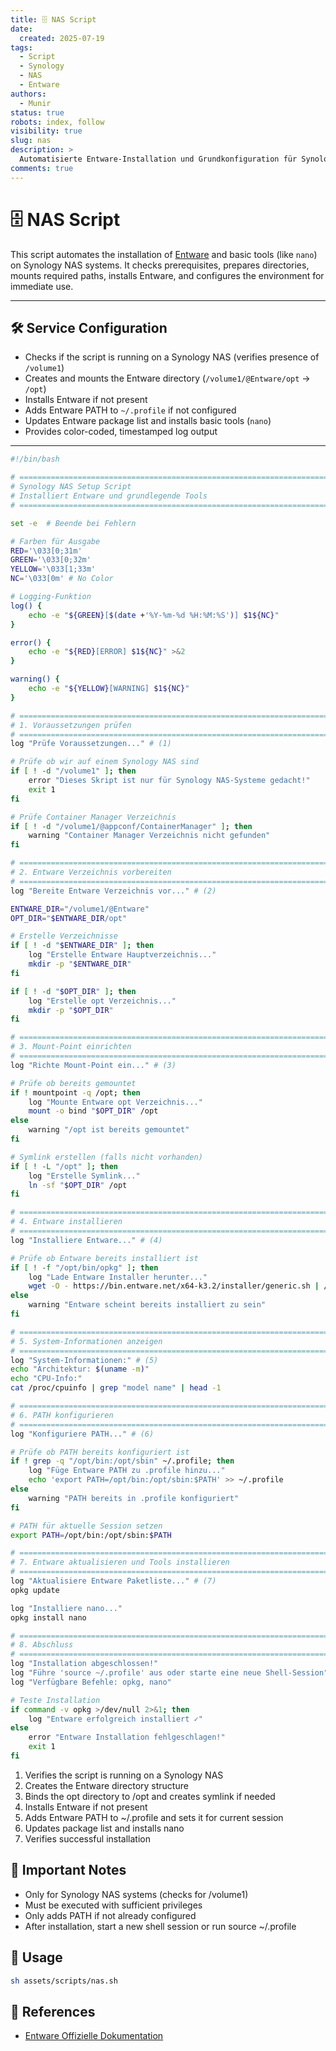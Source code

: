 ```yaml
---
title: 🗄️ NAS Script
date:
  created: 2025-07-19
tags:
  - Script
  - Synology
  - NAS
  - Entware
authors:
  - Munir
status: true
robots: index, follow
visibility: true
slug: nas
description: >
  Automatisierte Entware-Installation und Grundkonfiguration für Synology NAS Systeme.
comments: true
---
```


# 🗄️ NAS Script

This script automates the installation of [Entware](https://entware.net/) and basic tools (like `nano`) on Synology NAS systems. It checks prerequisites, prepares directories, mounts required paths, installs Entware, and configures the environment for immediate use.

<!-- more -->

---

## 🛠️ Service Configuration

- Checks if the script is running on a Synology NAS (verifies presence of `/volume1`)
- Creates and mounts the Entware directory (`/volume1/@Entware/opt` → `/opt`)
- Installs Entware if not present
- Adds Entware PATH to `~/.profile` if not configured
- Updates Entware package list and installs basic tools (`nano`)
- Provides color-coded, timestamped log output

---

```sh linenums="1"
#!/bin/bash

# =============================================================================
# Synology NAS Setup Script
# Installiert Entware und grundlegende Tools
# =============================================================================

set -e  # Beende bei Fehlern

# Farben für Ausgabe
RED='\033[0;31m'
GREEN='\033[0;32m'
YELLOW='\033[1;33m'
NC='\033[0m' # No Color

# Logging-Funktion
log() {
    echo -e "${GREEN}[$(date +'%Y-%m-%d %H:%M:%S')] $1${NC}"
}

error() {
    echo -e "${RED}[ERROR] $1${NC}" >&2
}

warning() {
    echo -e "${YELLOW}[WARNING] $1${NC}"
}

# =============================================================================
# 1. Voraussetzungen prüfen
# =============================================================================
log "Prüfe Voraussetzungen..." # (1)

# Prüfe ob wir auf einem Synology NAS sind
if [ ! -d "/volume1" ]; then
    error "Dieses Skript ist nur für Synology NAS-Systeme gedacht!"
    exit 1
fi

# Prüfe Container Manager Verzeichnis
if [ ! -d "/volume1/@appconf/ContainerManager" ]; then
    warning "Container Manager Verzeichnis nicht gefunden"
fi

# =============================================================================
# 2. Entware Verzeichnis vorbereiten
# =============================================================================
log "Bereite Entware Verzeichnis vor..." # (2)

ENTWARE_DIR="/volume1/@Entware"
OPT_DIR="$ENTWARE_DIR/opt"

# Erstelle Verzeichnisse
if [ ! -d "$ENTWARE_DIR" ]; then
    log "Erstelle Entware Hauptverzeichnis..."
    mkdir -p "$ENTWARE_DIR"
fi

if [ ! -d "$OPT_DIR" ]; then
    log "Erstelle opt Verzeichnis..."
    mkdir -p "$OPT_DIR"
fi

# =============================================================================
# 3. Mount-Point einrichten
# =============================================================================
log "Richte Mount-Point ein..." # (3)

# Prüfe ob bereits gemountet
if ! mountpoint -q /opt; then
    log "Mounte Entware opt Verzeichnis..."
    mount -o bind "$OPT_DIR" /opt
else
    warning "/opt ist bereits gemountet"
fi

# Symlink erstellen (falls nicht vorhanden)
if [ ! -L "/opt" ]; then
    log "Erstelle Symlink..."
    ln -sf "$OPT_DIR" /opt
fi

# =============================================================================
# 4. Entware installieren
# =============================================================================
log "Installiere Entware..." # (4)

# Prüfe ob Entware bereits installiert ist
if [ ! -f "/opt/bin/opkg" ]; then
    log "Lade Entware Installer herunter..."
    wget -O - https://bin.entware.net/x64-k3.2/installer/generic.sh | /bin/sh
else
    warning "Entware scheint bereits installiert zu sein"
fi

# =============================================================================
# 5. System-Informationen anzeigen
# =============================================================================
log "System-Informationen:" # (5)
echo "Architektur: $(uname -m)"
echo "CPU-Info:"
cat /proc/cpuinfo | grep "model name" | head -1

# =============================================================================
# 6. PATH konfigurieren
# =============================================================================
log "Konfiguriere PATH..." # (6)

# Prüfe ob PATH bereits konfiguriert ist
if ! grep -q "/opt/bin:/opt/sbin" ~/.profile; then
    log "Füge Entware PATH zu .profile hinzu..."
    echo 'export PATH=/opt/bin:/opt/sbin:$PATH' >> ~/.profile
else
    warning "PATH bereits in .profile konfiguriert"
fi

# PATH für aktuelle Session setzen
export PATH=/opt/bin:/opt/sbin:$PATH

# =============================================================================
# 7. Entware aktualisieren und Tools installieren
# =============================================================================
log "Aktualisiere Entware Paketliste..." # (7)
opkg update

log "Installiere nano..."
opkg install nano

# =============================================================================
# 8. Abschluss
# =============================================================================
log "Installation abgeschlossen!"
log "Führe 'source ~/.profile' aus oder starte eine neue Shell-Session"
log "Verfügbare Befehle: opkg, nano"

# Teste Installation
if command -v opkg >/dev/null 2>&1; then
    log "Entware erfolgreich installiert ✓"
else
    error "Entware Installation fehlgeschlagen!"
    exit 1
fi
```

1. Verifies the script is running on a Synology NAS
2. Creates the Entware directory structure
3. Binds the opt directory to /opt and creates symlink if needed
4. Installs Entware if not present
5. Adds Entware PATH to ~/.profile and sets it for current session
6. Updates package list and installs nano
7. Verifies successful installation

## 🔐 Important Notes

- Only for Synology NAS systems (checks for /volume1)
- Must be executed with sufficient privileges
- Only adds PATH if not already configured
- After installation, start a new shell session or run source ~/.profile

## 🚀 Usage

```bash
sh assets/scripts/nas.sh
```

## 🔗 References

- [Entware Offizielle Dokumentation](https://github.com/Entware/Entware/wiki) 
